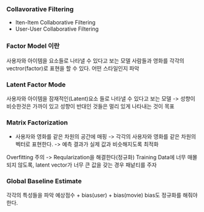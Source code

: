 ### Collavorative Filtering
- Iten-Item Collaborative Filtering
- User-User Collaborative Filtering

### Factor Model 이란
사용자와 아이템을 요소들로 나타낼 수 있다고 보는 모델
사람들과 영화를 각각의 vectror(factor)로 표현을 할 수 있다.
어떤 스타일인지 파악

### Latent Factor Mode
사용자와 아이템을 잠재적인(Latent)요소 들로 나타낼 수 있다고 보는 모델
-> 성향이 비슷한것은 가까이 있고 성향이 반대인 것들은 멀리 있게 나타내는 것이 목표

### Matrix Factorization
- 사용자와 영화를 같은 차원의 공간에 매핑
-> 각각의 사용자와 영화를 같은 차원의 벡터로 표현한다.
-> 예측 결과가 실제 값과 비슷해지도록 최적화

Overfitting 주의
-> Reqularization을 해결한다(정규화)
Training Data에 너무 매몰되지 않도록, latent vector가 너무 큰 값을 갖는 경우 패넡티를 주자

### Global Baseline Estimate
각각의 특성들을 파악
예상점수 + bias(user) + bias(movie)
bias도 정규화를 해줘야한다.
